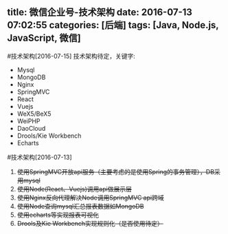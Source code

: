 title: 微信企业号-技术架构
date: 2016-07-13 07:02:55
categories: [后端]
tags: [Java, Node.js, JavaScript, 微信]
---
#技术架构[2016-07-15]
技术架构待定，关键字:
- Mysql
- MongoDB
- Nginx
- SpringMVC
- React
- Vuejs
- WeX5/BeX5
- WeiPHP
- DaoCloud
- Drools/Kie Workbench
- Echarts

#技术架构[2016-07-13]
1.  ~~使用SpringMVC开放api服务（主要考虑的是使用Spring的事务管理），DB采用mysql~~
2.  ~~使用Node(React、Vuejs)调用api做展示层~~
3.  ~~使用Nginx反向代理解决Node调用SpringMVC api跨域~~
4.  ~~使用Node查询mysql汇总报表数据如MongoDB~~
5.  ~~使用echarts等实现报表可视化~~
6.  ~~Drools及Kie Workbench实现规则化（是否使用待定）~~
